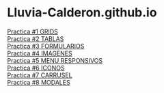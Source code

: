 # Lluvia-Calderon.github.io
<a href="https://Lluvia-Calderon.github.io/Practica1bootsrap.html">Practica #1 GRIDS</a><br> 
<a href="https://Lluvia-Calderon.github.io/practica #2 bootstrap tablas.html">Practica #2 TABLAS</a><br>
<a href="https://Lluvia-Calderon.github.io/practicabootstrap.html">Practica #3 FORMULARIOS</a><br>
<a href="https://">Practica #4 IMAGENES</a><br>
<a href="https://Lluvia-Calderon.github.io/20 de abril.html">Practica #5 MENU RESPONSIVOS </a><br>
<a href="https://Lluvia-Calderon.github.io/Practica6.html">Practica #6 ICONOS</a><br>
<a href="https://Lluvia-Calderon.github.io/carrusel bootstrap #7.html">Practica #7 CARRUSEL</a><br>
<a href="https://Lluvia-Calderon.github.io/Practica #8.-Modales en bootstrap.-Modales en bootstrap.html">Practica #8 MODALES</a><br>

  

